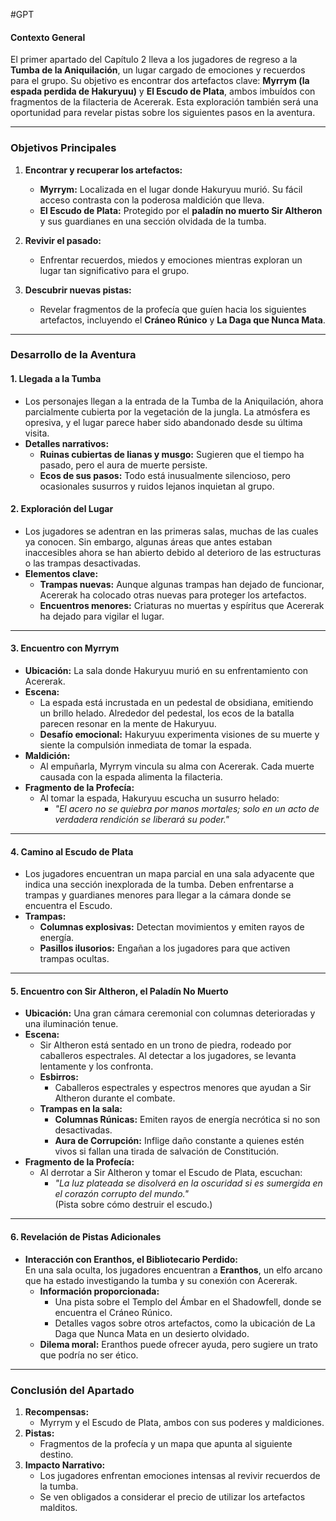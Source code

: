 #GPT
#### **Contexto General**

El primer apartado del Capítulo 2 lleva a los jugadores de regreso a la **Tumba de la Aniquilación**, un lugar cargado de emociones y recuerdos para el grupo. Su objetivo es encontrar dos artefactos clave: **Myrrym (la espada perdida de Hakuryuu)** y **El Escudo de Plata**, ambos imbuídos con fragmentos de la filacteria de Acererak. Esta exploración también será una oportunidad para revelar pistas sobre los siguientes pasos en la aventura.

---

### **Objetivos Principales**

1. **Encontrar y recuperar los artefactos:**
    
    - **Myrrym:** Localizada en el lugar donde Hakuryuu murió. Su fácil acceso contrasta con la poderosa maldición que lleva.
    - **El Escudo de Plata:** Protegido por el **paladín no muerto Sir Altheron** y sus guardianes en una sección olvidada de la tumba.
2. **Revivir el pasado:**
    
    - Enfrentar recuerdos, miedos y emociones mientras exploran un lugar tan significativo para el grupo.
3. **Descubrir nuevas pistas:**
    
    - Revelar fragmentos de la profecía que guíen hacia los siguientes artefactos, incluyendo el **Cráneo Rúnico** y **La Daga que Nunca Mata**.

---

### **Desarrollo de la Aventura**

#### **1. Llegada a la Tumba**

- Los personajes llegan a la entrada de la Tumba de la Aniquilación, ahora parcialmente cubierta por la vegetación de la jungla. La atmósfera es opresiva, y el lugar parece haber sido abandonado desde su última visita.
- **Detalles narrativos:**
    - **Ruinas cubiertas de lianas y musgo:** Sugieren que el tiempo ha pasado, pero el aura de muerte persiste.
    - **Ecos de sus pasos:** Todo está inusualmente silencioso, pero ocasionales susurros y ruidos lejanos inquietan al grupo.

#### **2. Exploración del Lugar**

- Los jugadores se adentran en las primeras salas, muchas de las cuales ya conocen. Sin embargo, algunas áreas que antes estaban inaccesibles ahora se han abierto debido al deterioro de las estructuras o las trampas desactivadas.
- **Elementos clave:**
    - **Trampas nuevas:** Aunque algunas trampas han dejado de funcionar, Acererak ha colocado otras nuevas para proteger los artefactos.
    - **Encuentros menores:** Criaturas no muertas y espíritus que Acererak ha dejado para vigilar el lugar.

---

#### **3. Encuentro con Myrrym**

- **Ubicación:** La sala donde Hakuryuu murió en su enfrentamiento con Acererak.
- **Escena:**
    - La espada está incrustada en un pedestal de obsidiana, emitiendo un brillo helado. Alrededor del pedestal, los ecos de la batalla parecen resonar en la mente de Hakuryuu.
    - **Desafío emocional:** Hakuryuu experimenta visiones de su muerte y siente la compulsión inmediata de tomar la espada.
- **Maldición:**
    - Al empuñarla, Myrrym vincula su alma con Acererak. Cada muerte causada con la espada alimenta la filacteria.
- **Fragmento de la Profecía:**
    - Al tomar la espada, Hakuryuu escucha un susurro helado:
        - _"El acero no se quiebra por manos mortales; solo en un acto de verdadera rendición se liberará su poder."_

---

#### **4. Camino al Escudo de Plata**

- Los jugadores encuentran un mapa parcial en una sala adyacente que indica una sección inexplorada de la tumba. Deben enfrentarse a trampas y guardianes menores para llegar a la cámara donde se encuentra el Escudo.
- **Trampas:**
    - **Columnas explosivas:** Detectan movimientos y emiten rayos de energía.
    - **Pasillos ilusorios:** Engañan a los jugadores para que activen trampas ocultas.

---

#### **5. Encuentro con Sir Altheron, el Paladín No Muerto**

- **Ubicación:** Una gran cámara ceremonial con columnas deterioradas y una iluminación tenue.
- **Escena:**
    - Sir Altheron está sentado en un trono de piedra, rodeado por caballeros espectrales. Al detectar a los jugadores, se levanta lentamente y los confronta.
    - **Esbirros:**
        - Caballeros espectrales y espectros menores que ayudan a Sir Altheron durante el combate.
    - **Trampas en la sala:**
        - **Columnas Rúnicas:** Emiten rayos de energía necrótica si no son desactivadas.
        - **Aura de Corrupción:** Inflige daño constante a quienes estén vivos si fallan una tirada de salvación de Constitución.
- **Fragmento de la Profecía:**
    - Al derrotar a Sir Altheron y tomar el Escudo de Plata, escuchan:
        - _"La luz plateada se disolverá en la oscuridad si es sumergida en el corazón corrupto del mundo."_  
            (Pista sobre cómo destruir el escudo.)

---

#### **6. Revelación de Pistas Adicionales**

- **Interacción con Eranthos, el Bibliotecario Perdido:**  
    En una sala oculta, los jugadores encuentran a **Eranthos**, un elfo arcano que ha estado investigando la tumba y su conexión con Acererak.
    - **Información proporcionada:**
        - Una pista sobre el Templo del Ámbar en el Shadowfell, donde se encuentra el Cráneo Rúnico.
        - Detalles vagos sobre otros artefactos, como la ubicación de La Daga que Nunca Mata en un desierto olvidado.
    - **Dilema moral:** Eranthos puede ofrecer ayuda, pero sugiere un trato que podría no ser ético.

---

### **Conclusión del Apartado**

1. **Recompensas:**
    - Myrrym y el Escudo de Plata, ambos con sus poderes y maldiciones.
2. **Pistas:**
    - Fragmentos de la profecía y un mapa que apunta al siguiente destino.
3. **Impacto Narrativo:**
    - Los jugadores enfrentan emociones intensas al revivir recuerdos de la tumba.
    - Se ven obligados a considerar el precio de utilizar los artefactos malditos.